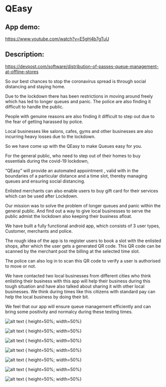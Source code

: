 
# QEasy

App demo:
------------
https://www.youtube.com/watch?v=E5gH4b7gTuU


Description:
------------

https://devpost.com/software/distribution-of-passes-queue-management-at-offline-stores

So our best chances to stop the coronavirus spread is through social distancing and staying home. 

Due to the lockdown there has been restrictions in moving around freely which has led to longer queues and panic. The police are  also finding it difficult to handle the public. 

People with genuine reasons are also finding it difficult to step out due to the fear of getting harassed by police.

Local businesses like salons, cafes, gyms and other businesses are also incurring heavy losses due to the lockdown.

So we have come up with the QEasy to make Queues easy for you.

For the general public, who need to step out of their homes to buy essentials during the covid-19 lockdown, 

“QEasy” will provide an automated appointment , valid with in the boundaries of a particular distance and a time slot, thereby managing queues and ensuring social distancing. 

Enlisted merchants can also enable users to buy gift card for their services which can be used after Lockdown.

Our mission was to solve the problem of longer queues and panic within the general public. And find out a way to give local businesses to serve the public admist the lockdown also keeping their business afloat.

We have built a fully functional android app, which consists of 3 user types, Customer, merchants and police.

The rough idea of the app is to register users to book a slot with the enlisted shops, after which the user gets a generated QR code. This QR code can be scanned by the merchant post the billing at the selected time slot.

The police can also log in to scan this QR code to verify a user is authorised to move or not.

We have contacted two local businesses from different cities who think enlisting their business with this app will help their business during this tough situation and have also talked about sharing it with other local businesses. We think during times like this citizens with standard pay can help the local business by doing their bit.

We feel that our app will ensure queue management efficiently and can bring some positivity and normalcy during these testing times.


![alt text](https://github.com/aa3pankaj/covid19Hack/blob/master/UI%20Images/signin-1.jpg) { height=50%; width=50%}

![alt text](https://github.com/aa3pankaj/covid19Hack/blob/master/UI%20Images/Home%20screen.jpg) { height=50%; width=50%}

![alt text](https://github.com/aa3pankaj/covid19Hack/blob/master/UI%20Images/Home%20screen.jpg) { height=50%; width=50%}

![alt text](https://github.com/aa3pankaj/covid19Hack/blob/master/UI%20Images/Shop%20screen.jpg) { height=50%; width=50%}

![alt text](https://github.com/aa3pankaj/covid19Hack/blob/master/UI%20Images/Shop%20screen-1.jpg) { height=50%; width=50%}

![alt text](https://github.com/aa3pankaj/covid19Hack/blob/master/UI%20Images/QR%20Code%20slots.jpg) { height=50%; width=50%}

![alt text](https://github.com/aa3pankaj/covid19Hack/blob/master/UI%20Images/merchant%20approval.jpg) { height=50%; width=50%}
